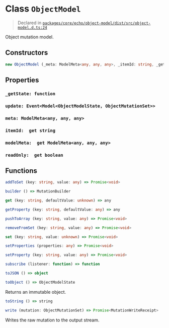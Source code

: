 # Class `ObjectModel`
> Declared in [`packages/core/echo/object-model/dist/src/object-model.d.ts:24`]()


Object mutation model.

## Constructors
```ts
new ObjectModel (_meta: ModelMeta<any, any, any>, _itemId: string, _getState: function, _mutationWriter: MutationWriter<ObjectMutationSet>) => ObjectModel
```

## Properties
### `_getState: function`
### `update: Event<Model<ObjectModelState, ObjectMutationSet>>`
### `meta: ModelMeta<any, any, any>`
### `itemId:  get string`
### `modelMeta:  get ModelMeta<any, any, any>`
### `readOnly:  get boolean`

## Functions
```ts
addToSet (key: string, value: any) => Promise<void>
```
```ts
builder () => MutationBuilder
```
```ts
get (key: string, defaultValue: unknown) => any
```
```ts
getProperty (key: string, defaultValue: any) => any
```
```ts
pushToArray (key: string, value: any) => Promise<void>
```
```ts
removeFromSet (key: string, value: any) => Promise<void>
```
```ts
set (key: string, value: unknown) => Promise<void>
```
```ts
setProperties (properties: any) => Promise<void>
```
```ts
setProperty (key: string, value: any) => Promise<void>
```
```ts
subscribe (listener: function) => function
```
```ts
toJSON () => object
```
```ts
toObject () => ObjectModelState
```
Returns an immutable object.
```ts
toString () => string
```
```ts
write (mutation: ObjectMutationSet) => Promise<MutationWriteReceipt>
```
Writes the raw mutation to the output stream.